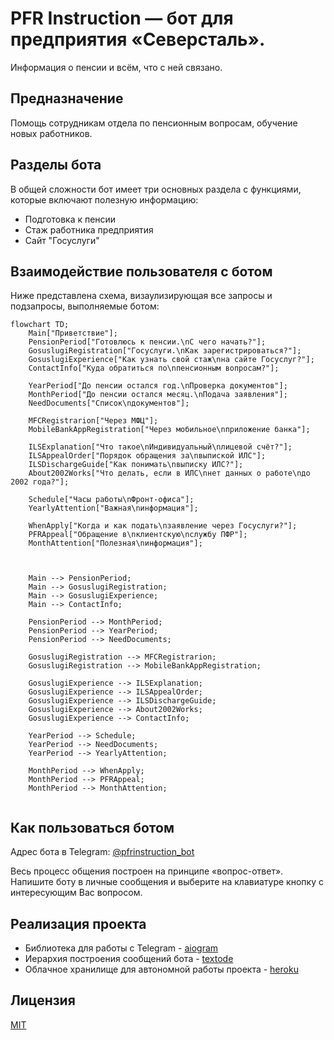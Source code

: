 # **PFR Instruction** — бот для предприятия «Северсталь».
Информация о пенсии и всём, что с ней связано.

## Предназначение
Помощь сотрудникам отдела по пенсионным вопросам, обучение новых работников.

## Разделы бота
В общей сложности бот имеет три основных раздела с функциями, которые включают полезную информацию:
- Подготовка к пенсии
- Стаж работника предприятия
- Сайт "Госуслуги"

## Взаимодействие пользователя с ботом
Ниже представлена схема, визаулизирующая все запросы и подзапросы, выполняемые ботом:

```mermaid
flowchart TD;
    Main["Приветствие"];
    PensionPeriod["Готовлюсь к пенсии.\nС чего начать?"];
    GosuslugiRegistration["Госyслуги.\nКак зарегистрироваться?"];
    GosuslugiExperience["Как узнать свой стаж\nна сайте Госуслуг?"];
    ContactInfo["Куда обратиться по\nпенсионным вопросам?"];

    YearPeriod["До пенсии остался год.\nПроверка документов"];
    MonthPeriod["До пенсии остался месяц.\nПодача заявления"];
    NeedDocuments["Список\nдокументов"];

    MFCRegistrarion["Через МФЦ"];
    MobileBankAppRegistration["Через мобильное\nприложение банка"];

    ILSExplanation["Что такое\nИндивидуальный\nлицевой счёт?"];
    ILSAppealOrder["Порядок обращения за\nвыпиской ИЛС"];
    ILSDischargeGuide["Как понимать\nвыписку ИЛС?"];
    About2002Works["Что делать, если в ИЛС\nнет данных о работе\nдо 2002 года?"];

    Schedule["Часы работы\nФронт-офиса"];
    YearlyAttention["Важная\nинформация"];

    WhenApply["Когда и как подать\nзаявление через Госуслуги?"];
    PFRAppeal["Обращение в\nклиентскую\nслужбу ПФР"];
    MonthAttention["Полезная\nинформация"];



    Main --> PensionPeriod;
    Main --> GosuslugiRegistration;
    Main --> GosuslugiExperience;
    Main --> ContactInfo;

    PensionPeriod --> MonthPeriod;
    PensionPeriod --> YearPeriod;
    PensionPeriod --> NeedDocuments;

    GosuslugiRegistration --> MFCRegistrarion;
    GosuslugiRegistration --> MobileBankAppRegistration;

    GosuslugiExperience --> ILSExplanation;
    GosuslugiExperience --> ILSAppealOrder;
    GosuslugiExperience --> ILSDischargeGuide;
    GosuslugiExperience --> About2002Works;
    GosuslugiExperience --> ContactInfo;

    YearPeriod --> Schedule;
    YearPeriod --> NeedDocuments;
    YearPeriod --> YearlyAttention;

    MonthPeriod --> WhenApply;
    MonthPeriod --> PFRAppeal;
    MonthPeriod --> MonthAttention;
    
```

## Как пользоваться ботом
Адрес бота в Telegram: [@pfrinstruction_bot](https://t.me/pfrinstruction_bot)

Весь процесс общения построен на принципе «вопрос-ответ». 
Напишите боту в личные сообщения и выберите на клавиатуре кнопку с 
интересующим Вас вопросом.

## Реализация проекта
- Библиотека для работы с Telegram - [aiogram](https://github.com/aiogram/aiogram)
- Иерархия построения сообщений бота - [textode](https://github.com/Masynchin/textode)
- Облачное хранилище для автономной работы проекта - [heroku](https://heroku.com)

## Лицензия
[MIT](https://github.com/bullbesh/pfr_instruction/blob/main/license.md)
